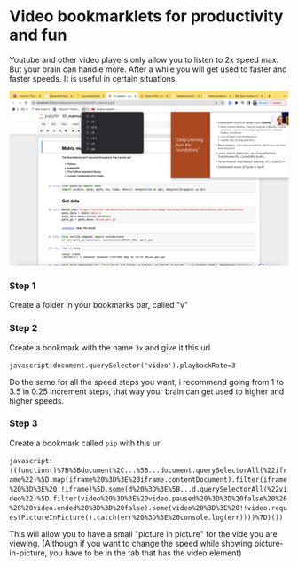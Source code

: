 # Video bookmarklets for productivity and fun

Youtube and other video players only allow you to listen to 2x speed max. But your brain can handle more. After a while you will get used to faster and faster speeds. It is useful in certain situations.

![Screenshot](screenshot.png)

### Step 1
Create a folder in your bookmarks bar, called "v"

### Step 2
Create a bookmark with the name `3x` and give it this url 

`javascript:document.querySelector('video').playbackRate=3`


Do the same for all the speed steps you want, i recommend going from 1 to 3.5 in 0.25 increment steps, that way your brain can get used to higher and higher speeds.

### Step 3
Create a bookmark called `pip` with this url 

`javascript:((function()%7B%5Bdocument%2C...%5B...document.querySelectorAll(%22iframe%22)%5D.map(iframe%20%3D%3E%20iframe.contentDocument).filter(iframe%20%3D%3E%20!!iframe)%5D.some(d%20%3D%3E%5B...d.querySelectorAll(%22video%22)%5D.filter(video%20%3D%3E%20video.paused%20%3D%3D%20false%20%26%26%20video.ended%20%3D%3D%20false).some(video%20%3D%3E%20!!video.requestPictureInPicture().catch(err%20%3D%3E%20console.log(err))))%7D)())`

This will allow you to have a small "picture in picture" for the vide you are viewing.
(Although if you want to change the speed while showing picture-in-picture, you have to be in the tab that has the video element)
